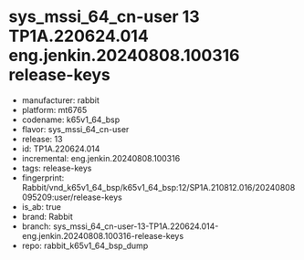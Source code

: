 # sys_mssi_64_cn-user 13 TP1A.220624.014 eng.jenkin.20240808.100316 release-keys
- manufacturer: rabbit
- platform: mt6765
- codename: k65v1_64_bsp
- flavor: sys_mssi_64_cn-user
- release: 13
- id: TP1A.220624.014
- incremental: eng.jenkin.20240808.100316
- tags: release-keys
- fingerprint: Rabbit/vnd_k65v1_64_bsp/k65v1_64_bsp:12/SP1A.210812.016/20240808095209:user/release-keys
- is_ab: true
- brand: Rabbit
- branch: sys_mssi_64_cn-user-13-TP1A.220624.014-eng.jenkin.20240808.100316-release-keys
- repo: rabbit_k65v1_64_bsp_dump
